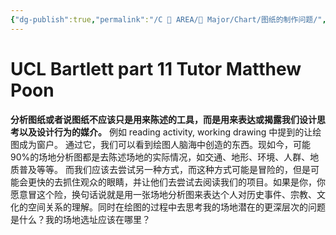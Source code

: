 ```yaml
---
{"dg-publish":true,"permalink":"/C 📔 AREA/🌳 Major/Chart/图纸的制作问题/","noteIcon":"1","created":"2024-07-04T13:45:17.000+08:00","updated":"2024-11-05T23:48:26.401+08:00"}
---
```


# UCL Bartlett  part 11 Tutor Matthew Poon
**分析图纸或者说图纸不应该只是用来陈述的工具，而是用来表达或揭露我们设计思考以及设计行为的媒介。**
例如 reading activity, working drawing 中提到的让绘图成为窗户。
通过它，我们可以看到绘图人脑海中创造的东西。现如今，可能90%的场地分析图都是去陈述场地的实际情况，如交通、地形、环境、人群、地质普及等等。
而我们应该去尝试另一种方式，而这种方式可能是冒险的，但是可能会更快的去抓住观众的眼睛，并让他们去尝试去阅读我们的项目。如果是你，你愿意冒这个险，换句话说就是用一张场地分析图来表达个人对历史事件、宗教、文化的空间关系的理解。同时在绘图的过程中去思考我的场地潜在的更深层次的问题是什么？我的场地选址应该在哪里？